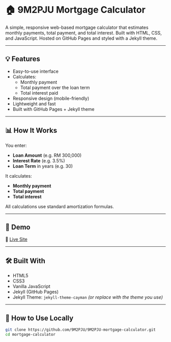 # 🏠 9M2PJU Mortgage Calculator

A simple, responsive web-based mortgage calculator that estimates monthly payments, total payment, and total interest. Built with HTML, CSS, and JavaScript. Hosted on GitHub Pages and styled with a Jekyll theme.

---

## 💡 Features

- Easy-to-use interface
- Calculates:
  - Monthly payment
  - Total payment over the loan term
  - Total interest paid
- Responsive design (mobile-friendly)
- Lightweight and fast
- Built with GitHub Pages + Jekyll theme

---

## 📊 How It Works

You enter:
- **Loan Amount** (e.g. RM 300,000)
- **Interest Rate** (e.g. 3.5%)
- **Loan Term** in years (e.g. 30)

It calculates:
- **Monthly payment**
- **Total payment**
- **Total interest**

All calculations use standard amortization formulas.

---

## 🚀 Demo

🔗 [Live Site]([https://9M2PJU.github.io/9M2PJU-mortgage-calculator/](https://9m2pju.github.io/9M2PJU-Mortgage-Calculator/))  


---

## 🛠️ Built With

- HTML5
- CSS3
- Vanilla JavaScript
- Jekyll (GitHub Pages)
- Jekyll Theme: `jekyll-theme-cayman` *(or replace with the theme you use)*

---

## 📁 How to Use Locally

```bash
git clone https://github.com/9M2PJU/9M2PJU-mortgage-calculator.git
cd mortgage-calculator
